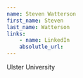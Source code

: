 ```yaml
---
name: Steven Watterson
first_name: Steven
last_name: Watterson
links:
	- name: LinkedIn
	absolutle_url:
---
```

Ulster University
